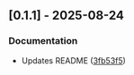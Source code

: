 ## [0.1.1] - 2025-08-24

### Documentation

- Updates README ([3fb53f5](https://github.com/georgeleepatterson/qdrant-datafusion/commit/3fb53f55550aff1456bf5e663f76b53e01cba5d4))


